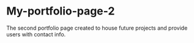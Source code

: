 # My-portfolio-page-2
The second portfolio page created to house future projects and provide users with contact info.
